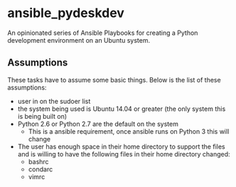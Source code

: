 # ansible_pydeskdev
An opinionated series of Ansible Playbooks for creating a Python development environment on an Ubuntu system. 

## Assumptions

These tasks have to assume some basic things.  Below is the list of these assumptions:

* user in on the sudoer list
* the system being used is Ubuntu 14.04 or greater (the only system this is being built on)
* Python 2.6 or Python 2.7 are the default on the system
  - This is a ansible requirement, once ansible runs on Python 3 this will change
* The user has enough space in their home directory to support the files and is willing to have the following files in their home directory changed:
  - bashrc
  - condarc
  - vimrc
